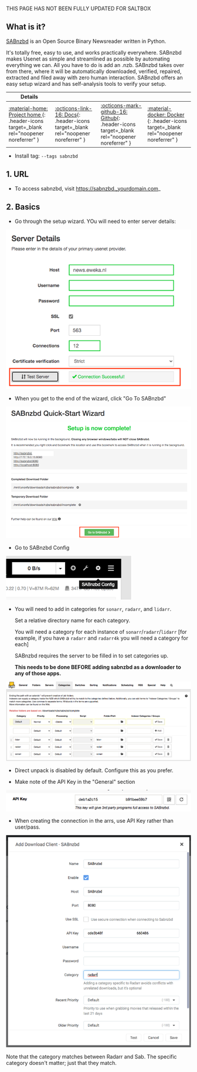 THIS PAGE HAS NOT BEEN FULLY UPDATED FOR SALTBOX

## What is it?

[SABnzbd](https://github.com/Novik/ruTorrent) is an Open Source Binary Newsreader written in Python.

It's totally free, easy to use, and works practically everywhere. SABnzbd makes Usenet as simple and streamlined as possible by automating everything we can. All you have to do is add an .nzb. SABnzbd takes over from there, where it will be automatically downloaded, verified, repaired, extracted and filed away with zero human interaction. SABnzbd offers an easy setup wizard and has self-analysis tools to verify your setup.

| Details     |             |             |             |
|-------------|-------------|-------------|-------------|
| [:material-home: Project home ](https://sabnzbd.org/){: .header-icons target=_blank rel="noopener noreferrer" } | [:octicons-link-16: Docs](https://sabnzbd.org/wiki/){: .header-icons target=_blank rel="noopener noreferrer" } | [:octicons-mark-github-16: Github](https://github.com/sabnzbd/sabnzbd){: .header-icons target=_blank rel="noopener noreferrer" } | [:material-docker: Docker ](https://hub.docker.com/r/hotio/sabnzbd){: .header-icons target=_blank rel="noopener noreferrer" }|

- Install tag: `--tags sabnzbd`

## 1. URL

- To access sabnzbd, visit https://sabnzbd._yourdomain.com_

## 2. Basics

- Go through the setup wizard.  YOu will need to enter server details:

![](../images/sabnzbd/02-sabnzbd.png)

- When you get to the end of the wizard, click "Go To SABnzbd"

![](../images/sabnzbd/03-sabnzbd.png)

- Go to SABnzbd Config

![](../images/sabnzbd/04-sabnzbd.png)

- You will need to add in categories for `sonarr`, `radarr`, and `lidarr`.

  Set a relative directory name for each category.

  You will need a category for each instance of `sonarr`/`radarr`/`lidarr` [for example, if you have a `radarr` and `radarr4k` you will need a category for each]

  SABnzbd requires the server to be filled in to set categories up.

  **This needs to be done BEFORE adding sabnzbd as a downloader to any of those apps.**

![](../images/sabnzbd/05-sabnzbd.png)

- Direct unpack is disabled by default. Configure this as you prefer.

- Make note of the API Key in the "General" section

![](../images/sabnzbd/06-sabnzbd.png)

- When creating the connection in the arrs, use API Key rather than user/pass.

![](../images/sabnzbd/07-sabnzbd.png)

   Note that the category matches between Radarr and Sab.  The specific category doesn't matter; just that they match.